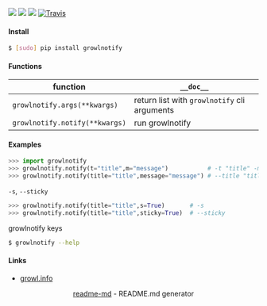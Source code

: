[![](https://img.shields.io/badge/OS-MacOS-blue.svg?longCache=True)]()
[![](https://img.shields.io/pypi/pyversions/growlnotify.svg?longCache=True)](https://pypi.org/pypi/growlnotify/)
[![](https://img.shields.io/pypi/v/growlnotify.svg?maxAge=3600)](https://pypi.org/pypi/growlnotify/)
[![Travis](https://api.travis-ci.org/looking-for-a-job/growlnotify.py.svg?branch=master)](https://travis-ci.org/looking-for-a-job/growlnotify.py/)

#### Install
```bash
$ [sudo] pip install growlnotify
```

#### Functions
function|`__doc__`
-|-
`growlnotify.args(**kwargs)`|return list with `growlnotify` cli arguments
`growlnotify.notify(**kwargs)`|run growlnotify

#### Examples
```python
>>> import growlnotify
>>> growlnotify.notify(t="title",m="message")           # -t "title" -m "message"
>>> growlnotify.notify(title="title",message="message") # --title "title" --message "message"
```

`-s`, `--sticky`
```python
>>> growlnotify.notify(title="title",s=True)       # -s
>>> growlnotify.notify(title="title",sticky=True)  # --sticky
```

growlnotify keys
```bash
$ growlnotify --help
```

#### Links
+   [growl.info](http://growl.info/)

<p align="center"><a href="https://pypi.org/project/readme-md/">readme-md</a> - README.md generator</p>